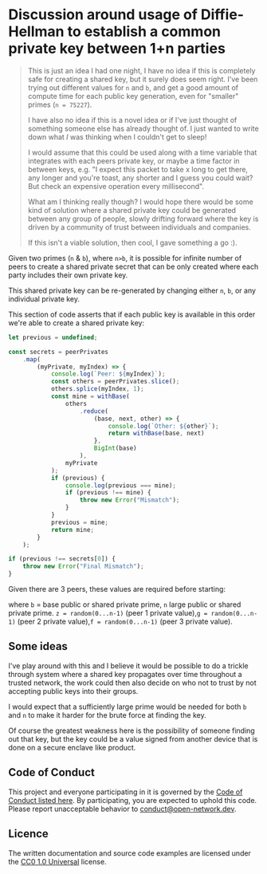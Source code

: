# Discussion around usage of Diffie-Hellman to establish a common private key between 1+n parties

> This is just an idea I had one night, I have no idea if this is completely safe for creating a shared key, but it surely does seem right. 
> I've been trying out different values for `n` and `b`, and get a good amount of compute time for each public key generation, even for "smaller" primes (`n = 75227`). 
> 
> I have also no idea if this is a novel idea or if I've just thought of something someone else has already thought of. I just wanted to write down what _I_ was thinking when I couldn't get to sleep! 
>
> I would assume that this could be used along with a time variable that integrates with each peers private key, or maybe a time factor in between keys, e.g. "I expect this packet to take x long to get there, any longer and you're toast, any shorter and I guess you could wait? But check an expensive operation every millisecond". 
> 
> What am I thinking really though? I would hope there would be some kind of solution where a shared private key could be generated between any group of people, slowly drifting forward where the key is driven by a community of trust between individuals and companies.
> 
> If this isn't a viable solution, then cool, I gave something a go :). 

Given two primes (`n` & `b`), where `n>b`, it is possible for infinite number of peers to create a shared private secret that can be only created where each party includes their own private key. 

This shared private key can be re-generated by changing either `n`, `b`, or any individual private key.

This section of code asserts that if each public key is available in this order we're able to create a shared private key:

```js
let previous = undefined;

const secrets = peerPrivates
	.map(
		(myPrivate, myIndex) => {
			console.log(`Peer: ${myIndex}`);
			const others = peerPrivates.slice();
			others.splice(myIndex, 1);
			const mine = withBase(
				others
					.reduce(
						(base, next, other) => {
							console.log(`Other: ${other}`);
							return withBase(base, next)
						},
						BigInt(base)
					),
				myPrivate
			);
			if (previous) {
				console.log(previous === mine);
				if (previous !== mine) {
					throw new Error("Mismatch");
				}
			}
			previous = mine;
			return mine;
		}
	);

if (previous !== secrets[0]) {
	throw new Error("Final Mismatch");
}
```

Given there are 3 peers, these values are required before starting:

where `b` = base public or shared private prime, `n` large public or shared private prime. `z = random(0...n-1)` (peer 1 private value),`g = random(0...n-1)` (peer 2 private value),`f = random(0...n-1)` (peer 3 private value).

## Some ideas

I've play around with this and I believe it would be possible to do a trickle through system where a shared key propagates over time throughout a trusted network, the work could then also decide on who not to trust by not accepting public keys into their groups. 

I would expect that a sufficiently large prime would be needed for both `b` and `n` to make it harder for the brute force at finding the key. 

Of course the greatest weakness here is the possibility of someone finding out that key, but the key could be a value signed from another device that is done on a secure enclave like product. 

## Code of Conduct 

This project and everyone participating in it is governed by the [Code of Conduct listed here](./CODE_OF_CONDUCT.md). By participating, you are expected to uphold this code. Please report unacceptable behavior to [conduct@open-network.dev](mailto:conduct@open-nework.dev).

## Licence

The written documentation and source code examples are licensed under the [CC0 1.0 Universal](https://creativecommons.org/publicdomain/zero/1.0/) license.